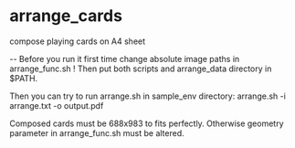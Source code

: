 # arrange_cards
compose playing cards on A4 sheet


--
Before you run it first time change absolute image paths in arrange_func.sh !
Then put both scripts and arrange_data directory in $PATH.

Then you can try to run arrange.sh in sample_env directory:
arrange.sh -i arrange.txt -o output.pdf


Composed cards must be 688x983 to fits perfectly. Otherwise geometry parameter in arrange_func.sh must be altered.

